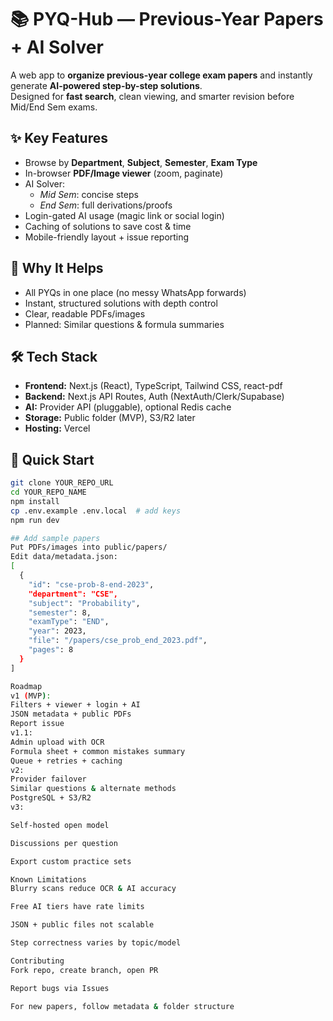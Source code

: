 # 📚 PYQ-Hub — Previous-Year Papers + AI Solver

A web app to **organize previous-year college exam papers** and instantly generate **AI-powered step-by-step solutions**.  
Designed for **fast search**, clean viewing, and smarter revision before Mid/End Sem exams.

## ✨ Key Features
- Browse by **Department**, **Subject**, **Semester**, **Exam Type**
- In-browser **PDF/Image viewer** (zoom, paginate)
- AI Solver:
  - *Mid Sem*: concise steps
  - *End Sem*: full derivations/proofs
- Login-gated AI usage (magic link or social login)
- Caching of solutions to save cost & time
- Mobile-friendly layout + issue reporting

## 🎯 Why It Helps
- All PYQs in one place (no messy WhatsApp forwards)
- Instant, structured solutions with depth control
- Clear, readable PDFs/images
- Planned: Similar questions & formula summaries

## 🛠 Tech Stack
- **Frontend:** Next.js (React), TypeScript, Tailwind CSS, react-pdf
- **Backend:** Next.js API Routes, Auth (NextAuth/Clerk/Supabase)
- **AI:** Provider API (pluggable), optional Redis cache
- **Storage:** Public folder (MVP), S3/R2 later
- **Hosting:** Vercel

## 🚀 Quick Start
```bash
git clone YOUR_REPO_URL
cd YOUR_REPO_NAME
npm install
cp .env.example .env.local  # add keys
npm run dev

## Add sample papers
Put PDFs/images into public/papers/
Edit data/metadata.json:
[
  {
    "id": "cse-prob-8-end-2023",
    "department": "CSE",
    "subject": "Probability",
    "semester": 8,
    "examType": "END",
    "year": 2023,
    "file": "/papers/cse_prob_end_2023.pdf",
    "pages": 8
  }
]

Roadmap
v1 (MVP):
Filters + viewer + login + AI
JSON metadata + public PDFs
Report issue
v1.1:
Admin upload with OCR
Formula sheet + common mistakes summary
Queue + retries + caching
v2:
Provider failover
Similar questions & alternate methods
PostgreSQL + S3/R2
v3:

Self-hosted open model

Discussions per question

Export custom practice sets

Known Limitations
Blurry scans reduce OCR & AI accuracy

Free AI tiers have rate limits

JSON + public files not scalable

Step correctness varies by topic/model

Contributing
Fork repo, create branch, open PR

Report bugs via Issues

For new papers, follow metadata & folder structure


